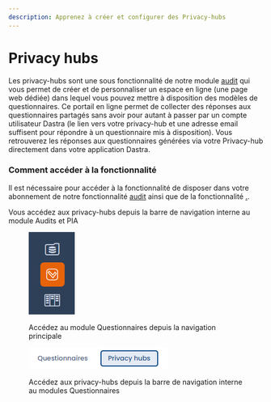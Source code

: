 ```yaml
---
description: Apprenez à créer et configurer des Privacy-hubs
---
```


# Privacy hubs

Les privacy-hubs sont une sous fonctionnalité de notre module [audit](../audit/ "mention") qui vous permet de créer et de personnaliser un espace en ligne (une page web dédiée) dans lequel vous pouvez mettre à disposition des modèles de questionnaires. Ce portail en ligne permet de collecter des réponses aux questionnaires partagés sans avoir pour autant à passer par un compte utilisateur Dastra (le lien vers votre privacy-hub et une adresse email suffisent pour répondre à un questionnaire mis à disposition). Vous retrouverez les réponses aux questionnaires générées via votre Privacy-hub directement dans votre application Dastra.

### Comment accéder à la fonctionnalité&#x20;

Il est nécessaire pour accéder à la fonctionnalité de disposer dans votre abonnement de notre fonctionnalité [audit](../audit/ "mention") ainsi que de la fonctionnalité [.](./ "mention").

Vous accédez aux privacy-hubs depuis la barre de navigation interne au module Audits et PIA

<figure><img src="../../.gitbook/assets/image (312).png" alt=""><figcaption><p>Accédez au module Questionnaires depuis la navigation principale</p></figcaption></figure>

<figure><img src="../../.gitbook/assets/image (313).png" alt=""><figcaption><p>Accédez aux privacy-hubs depuis la barre de navigation interne au modules Questionnaires</p></figcaption></figure>



